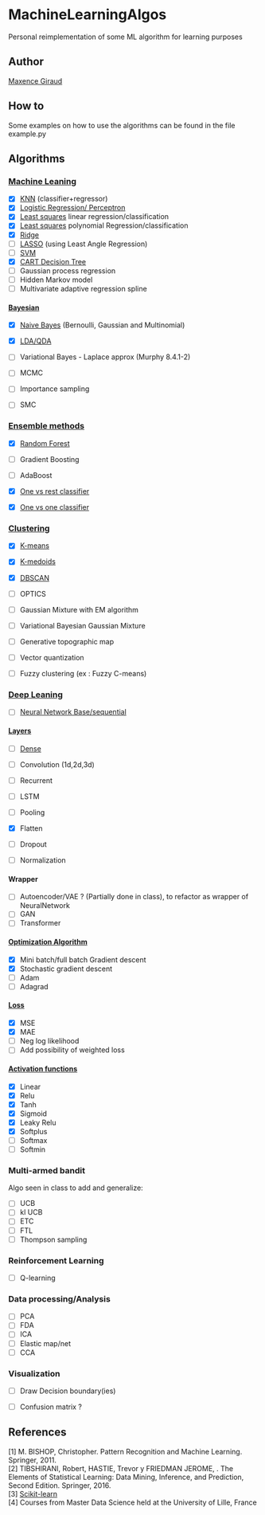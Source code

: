 # MachineLearningAlgos
Personal reimplementation of some ML algorithm for learning purposes

## Author
[Maxence Giraud](https://github.com/MaxenceGiraud/)

## How to
Some examples on how to use the algorithms can be found in the file example.py

## Algorithms

### [Machine Leaning](./mla/ml)
- [x] [KNN](./mla/ml/knn.py) (classifier+regressor)
- [x] [Logistic Regression/ Perceptron](./mla/ml/perceptron.py)
- [x] [Least squares](./mla/ml/leastsquares.py) linear regression/classification
- [x] [Least squares](./mla/ml/leastsquares.py) polynomial Regression/classification
- [x] [Ridge](./mla/ml/leastsquares_regularised.py) 
- [ ] [LASSO](./mla/ml/leastsquares_regularised.py) (using Least Angle Regression)
- [ ] [SVM](./mla/ml/svm.py)
- [x] [CART Decision Tree](./mla/ml/decison_tree.py)
- [ ] Gaussian process regression
- [ ] Hidden Markov model
- [ ] Multivariate adaptive regression spline

#### [Bayesian](./mla/ml)
- [x] [Naive Bayes](./mla/ml/naive_bayes.py) (Bernoulli, Gaussian and Multinomial)
- [x] [LDA/QDA](./mla/ml/discriminantanalysis.py)
- [ ] Variational Bayes - Laplace approx (Murphy 8.4.1-2)
- [ ] MCMC
- [ ] Importance sampling
- [ ] SMC
  

### [Ensemble methods](./mla/ensemble/)
- [x] [Random Forest](./mla/ensemble/random_forest.py)
- [ ] Gradient Boosting
- [ ] AdaBoost
- [x] [One vs rest classifier](./mla/ensemble/multiclass.py)
- [x] [One vs one classifier ](./mla/ensemble/multiclass.py)
  

### [Clustering](./mla/clustering/)
- [x] [K-means](./mla/clustering/kmeans.py)
- [x] [K-medoids](./mla/clustering/kmedoids.py)
- [x] [DBSCAN](./mla/clustering/dbscan.py)
- [ ] OPTICS
- [ ] Gaussian Mixture with EM algorithm
- [ ] Variational Bayesian Gaussian Mixture
- [ ] Generative topographic map
- [ ] Vector quantization
- [ ] Fuzzy clustering (ex : Fuzzy C-means)
  

### [Deep Leaning](./mla/dl/)
- [ ] [Neural Network Base/sequential](./mla/dl/neuralnetwork.py)

#### [Layers](./mla/dl/layers/)
- [ ] [Dense](./mla/dl/layers/dense.py)
- [ ] Convolution (1d,2d,3d)
- [ ] Recurrent
- [ ] LSTM
  
- [ ] Pooling
- [x] Flatten
- [ ] Dropout
- [ ] Normalization

#### Wrapper
- [ ] Autoencoder/VAE ? (Partially done in class), to refactor as wrapper of NeuralNetwork
- [ ] GAN 
- [ ] Transformer 
  
#### [Optimization Algorithm](./mla/dl/optimizer/)
- [x] Mini batch/full batch Gradient descent
- [x] Stochastic gradient descent
- [ ] Adam
- [ ] Adagrad

#### [Loss](./mla/dl/layers/loss.py)
- [x] MSE
- [x] MAE
- [ ] Neg log likelihood  
- [ ] Add possibility of weighted loss
  
#### [Activation functions](./mla/dl/activation/activation.py)
- [x] Linear
- [x] Relu
- [x] Tanh
- [x] Sigmoid
- [x] Leaky Relu
- [x] Softplus
- [ ] Softmax
- [ ] Softmin

### Multi-armed bandit
Algo seen in class to add and generalize:   
- [ ] UCB
- [ ] kl UCB
- [ ] ETC 
- [ ] FTL
- [ ] Thompson sampling

### Reinforcement Learning 
- [ ] Q-learning
  
### Data processing/Analysis
- [ ] PCA
- [ ] FDA
- [ ] ICA
- [ ] Elastic map/net
- [ ] CCA

### Visualization
- [ ] Draw Decision boundary(ies)
- [ ] Confusion matrix ?


## References


[1] M. BISHOP, Christopher. Pattern Recognition and Machine Learning. Springer, 2011.   
[2] TIBSHIRANI, Robert, HASTIE, Trevor y FRIEDMAN JEROME, . The Elements of Statistical Learning: Data Mining, Inference, and Prediction, Second Edition. Springer, 2016.   
[3] [Scikit-learn](https://scikit-learn.org)   
[4] Courses from Master Data Science held at the University of Lille, France